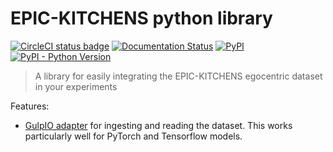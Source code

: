 # EPIC-KITCHENS python library

[![CircleCI status badge](https://img.shields.io/circleci/project/github/epic-kitchens/epic-lib/master.svg)](https://circleci.com/gh/epic-kitchens/epic-lib)
[![Documentation Status](https://readthedocs.org/projects/epic-kitchens/badge/?version=latest)](http://epic-kitchens.readthedocs.io/en/latest/?badge=latest)
[![PyPI](https://img.shields.io/pypi/v/epic-kitchens.svg)](https://pypi.org/project/epic-kitchens/#description)
[![PyPI - Python Version](https://img.shields.io/pypi/pyversions/epic-kitchens.svg)](https://pypi.org/project/epic-kitchens/)

> A library for easily integrating the EPIC-KITCHENS egocentric dataset in your
> experiments 

Features:

* [GulpIO adapter](https://github.com/TwentyBN/GulpIO#loading-data) for ingesting and reading the 
  dataset. This works particularly well for PyTorch and Tensorflow models.
